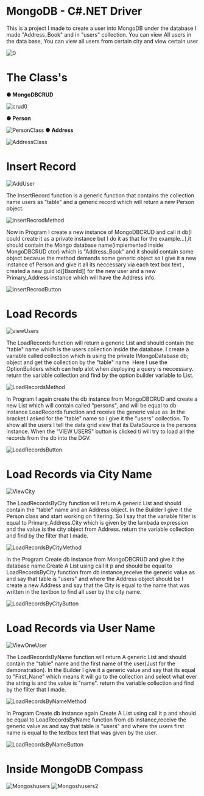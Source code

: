 # MongoDB - C#.NET Driver
This is a project I made to create a user into MongoDB under the database I made "Address_Book" and in "users" collection.
You can view All users in the data base, You can view all users from certain city and view certain user

![0](https://user-images.githubusercontent.com/80118008/130597116-1fe4f9f1-8342-477c-816b-5ba03d5182a5.PNG)

# The Class's

**● MongoDBCRUD**

![crud0](https://user-images.githubusercontent.com/80118008/130603841-5332101a-44c3-49ec-8a76-4cfdc63b75ba.PNG)

**● Person**

![PersonClass](https://user-images.githubusercontent.com/80118008/130603881-3989f741-dea0-48d2-b92e-b4526e1f6b6f.PNG)
**● Address**

![AddressClass](https://user-images.githubusercontent.com/80118008/130603903-fe1b3a31-406b-4b1c-96ea-3cbcc85cdfa6.PNG)


# Insert Record
![AddUser](https://user-images.githubusercontent.com/80118008/130600930-20ae7c73-c0e7-4da9-9d48-b8e60f08210e.gif)


The InsertRecord function is a generic function that contains the collection name users as "table" and a generic record which will return a new Person object.

![InsertRecrodMethod](https://user-images.githubusercontent.com/80118008/130597896-6a6cc8c0-4b59-4af0-beb6-1e20ea424b19.PNG)

Now in Program I create a new instance of MongoDBCRUD and call it db(I could create it as a private instance but I do it as that for the example...),it should contain the Mongo database name(implemented inside MongoDBCRUD ctor) which is "Address_Book" and it should contain some object becasue the method demands some generic object so I give it a new instance of Person and give it all its neccessary via each text box text , created a new guid id([BsonId]) for the new user and a new Primary_Address instance which will have the Address info.

![InsertRecrodButton](https://user-images.githubusercontent.com/80118008/130598914-7f62376b-21e8-44b1-a2c2-21b58ab5053d.PNG)

# Load Records
![viewUsers](https://user-images.githubusercontent.com/80118008/130600612-14b2a015-2338-43e0-8247-bd7efa265d1f.gif)


The LoadRecords function will return a generic List and should contain the "table" name which is the users collection inside the database.
I create a variable called collection which is using the private IMongoDatabase db; object and get the collection by the "table" name.
Here I use the OptionBuilders which can help alot when deploying a query is neccessary.
return the variable collection and find by the option builder variable to List.

![LoadRecordsMethod](https://user-images.githubusercontent.com/80118008/130599696-cd646b11-1fdd-4ebb-9244-de9faafb5ba1.PNG)

In Program I again create the db instance from MongoDBCRUD and create a new List which will contain <Person> called "persons", and will be equal to db instance LoadRecords function and receive the generic value as <Person>.In the bracket I asked for the "table" name so i give it the "users" collection.
To show all the users I tell the data grid view that its DataSource is the persons instance.
When the "VIEW USERS" button is clicked ti will try to load all the records from the db into the DGV.
  

![LoadRecordsButton](https://user-images.githubusercontent.com/80118008/130600856-58d56bb0-d3a7-4a53-9e86-2736bfe81818.PNG)
  
 # Load Records via City Name
 ![ViewCity](https://user-images.githubusercontent.com/80118008/130602276-f9586c2b-5077-4605-8127-9e61bd277905.gif)

  
 The LoadRecordsByCity function will return A generic List and should contain the "table" name and an Address object.
 In the Builder I give it the Person class and start working on filtering.
 So I say that the variable filter is equal to Primary_Address.City which is given by the lambada expression and the value is the city object from Address.
return the variable collection and find by the filter that I made.
  
![LoadRecordsByCityMethod](https://user-images.githubusercontent.com/80118008/130601779-afd146e8-9647-486c-8cc5-2bc54a0850aa.PNG)
  
In the Program Create db instance from MongoDBCRUD and give it the database name.Create A List using <Person> call it p and should be equal to LoadRecordsByCity function from db instance,receive the generic value as <Person> and say that table is "users" and where the Address object should be I create a new Address and say that the City is equal to the name that was written in the textbox to find all user by the city name.
  
 ![LoadRecordsByCityButton](https://user-images.githubusercontent.com/80118008/130602174-d0cec91d-82c1-46f1-bc99-c5e5b4e943c9.PNG)
  
 # Load Records via User Name
 ![ViewOneUser](https://user-images.githubusercontent.com/80118008/130602437-cc2521f2-e570-40a6-8204-2dbdd94c20ca.gif)

  
 The LoadRecordsByName function will return A generic List and should contain the "table" name and the first name of the user(Just for the demonstration).
 In the Builder I give it a generic value and say that its equal to "First_Nane" which means it will go to the collection and select what ever the string is
 and the value is "name".
 return the variable collection and find by the filter that I made.
  
 ![LoadRecordsByNameMethod](https://user-images.githubusercontent.com/80118008/130603145-6ba54aff-89be-4a70-8e16-b1ee6402c07c.PNG)
  
  In Program Create db instance again Create A List using <Person> call it p and should be equal to LoadRecordsByName function from db instance,receive the       generic value as <Person> and say that table is "users" and where the users first name is equal to the textbox text that was given by the user.
  
  ![LoadRecordsByNameButton](https://user-images.githubusercontent.com/80118008/130603671-bd87bca7-4b53-4342-85bf-52b20ef23753.PNG)

# Inside MongoDB Compass
  ![Mongoshusers](https://user-images.githubusercontent.com/80118008/130604195-3884144c-7453-4c17-a6b2-f66db3db3b6f.PNG)
  ![Mongoshusers2](https://user-images.githubusercontent.com/80118008/130604218-42f9a683-83b2-4da9-92b5-c9d16ed52c5d.PNG)





  

  



